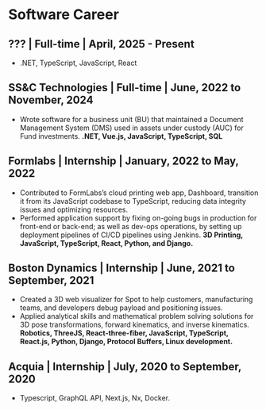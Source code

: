 # Software Career

## ??? | Full-time | April, 2025 - Present

- .NET, TypeScript, JavaScript, React

## SS&C Technologies | Full-time | June, 2022 to November, 2024

- Wrote software for a business unit (BU) that maintained a Document Management System (DMS) used in assets under custody (AUC) for Fund investments.
**.NET, Vue.js, JavaScript, TypeScript, SQL**

## Formlabs | Internship | January, 2022 to May, 2022

- Contributed to FormLabs’s cloud printing web app, Dashboard, transition it from its JavaScript codebase to
TypeScript, reducing data integrity issues and optimizing resources.
- Performed application support by fixing on-going bugs in production for front-end or back-end; as well as dev-ops
operations, by setting up deployment pipelines of CI/CD pipelines using Jenkins.
**3D Printing, JavaScript, TypeScript, React, Python, and Django.**

## Boston Dynamics | Internship | June, 2021 to September, 2021

- Created a 3D web visualizer for Spot to help customers, manufacturing teams, and developers debug payload and
positioning issues.
- Applied analytical skills and mathematical problem solving solutions for 3D pose transformations, forward
kinematics, and inverse kinematics.
**Robotics, ThreeJS, React-three-fiber, JavaScript, TypeScript, React.js, Python, Django, Protocol Buffers, Linux development.**

## Acquia | Internship | July, 2020 to September, 2020

- Typescript, GraphQL API, Next.js, Nx, Docker.
